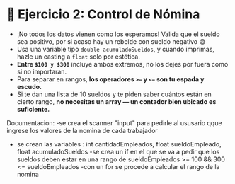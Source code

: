 
# 🧠 **Ejercicio 2: Control de Nómina**

- ¡No todos los datos vienen como los esperamos! Valida que el sueldo sea positivo, por si acaso hay un rebelde con sueldo negativo 😅
- Usa una variable tipo `double acumuladoSueldos`, y cuando imprimas, hazle un casting a `float` solo por estética.
- **Entre `$100 y $300`** incluye ambos extremos, no los dejes por fuera como si no importaran.
- Para separar en rangos, **los operadores `>=` y `<=` son tu espada y escudo.**
- Si te dan una lista de 10 sueldos y te piden saber cuántos están en cierto rango, **no necesitas un array — un contador bien ubicado es suficiente.**

Documentacion:
-se crea el scanner "input"  para pedirle al ususario qque ingrese los valores de la nomina de cada trabajador
- se crean las variables : int cantidadEmpleados, float sueldoEmpleado, float acumuladoSueldos
-se crea un if en el que se va a pedir que los sueldos deben estar en una rango de sueldoEmpleados >= 100 && 300 <= sueldoEmpleados
-con un for se procede a calcular el rango de la nomina
